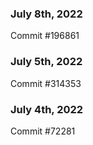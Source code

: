### July 8th, 2022

Commit #196861

### July 5th, 2022

Commit #314353


### July 4th, 2022

Commit #72281
